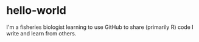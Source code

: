 # hello-world

I'm a fisheries biologist learning to use GitHub to share (primarily R) code I write and learn from others.
